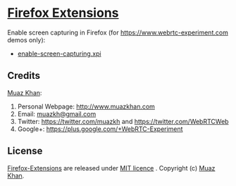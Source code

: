 # [Firefox Extensions](https://github.com/muaz-khan/Firefox-Extensions)

Enable screen capturing in Firefox (for https://www.webrtc-experiment.com demos only):

* [enable-screen-capturing.xpi](https://www.webrtc-experiment.com/store/firefox-extension/enable-screen-capturing.xpi)

## Credits

[Muaz Khan](https://github.com/muaz-khan):

1. Personal Webpage: http://www.muazkhan.com
2. Email: muazkh@gmail.com
3. Twitter: https://twitter.com/muazkh and https://twitter.com/WebRTCWeb
4. Google+: https://plus.google.com/+WebRTC-Experiment

## License

[Firefox-Extensions](https://github.com/muaz-khan/Firefox-Extensions) are released under [MIT licence](https://www.webrtc-experiment.com/licence/) . Copyright (c) [Muaz Khan](https://plus.google.com/+MuazKhan).
